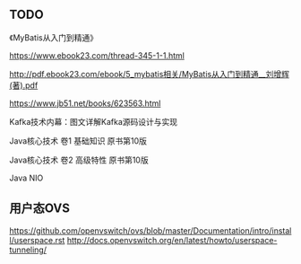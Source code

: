 ## TODO
《MyBatis从入门到精通》

https://www.ebook23.com/thread-345-1-1.html

http://pdf.ebook23.com/ebook/5_mybatis相关/MyBatis从入门到精通__刘增辉(著).pdf

https://www.jb51.net/books/623563.html

Kafka技术内幕：图文详解Kafka源码设计与实现

Java核心技术 卷1 基础知识 原书第10版

Java核心技术 卷2 高级特性 原书第10版

Java NIO

## 用户态OVS
https://github.com/openvswitch/ovs/blob/master/Documentation/intro/install/userspace.rst
http://docs.openvswitch.org/en/latest/howto/userspace-tunneling/
